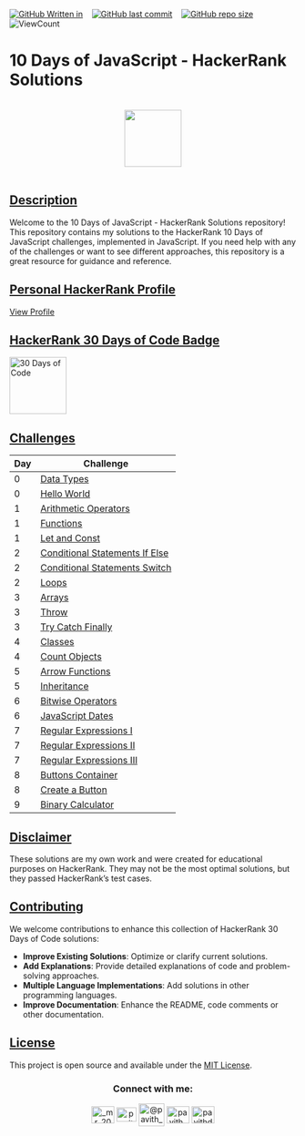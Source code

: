 <!--
-- Author: Pavith Bambaravanage
-- URL: https://github.com/Pavith19
-->

[![GitHub Written in](https://img.shields.io/badge/Written%20in-JavaScript%20%7C%20HTML%20%7C%20CSS-blue)](https://shields.io/)&nbsp;&nbsp;&nbsp;
[![GitHub last commit](https://img.shields.io/github/last-commit/Pavith19/10-Days-Of-JavaScript-HackerRank)](https://github.com/Pavith19/10-Days-Of-JavaScript-HackerRank/commits/main)&nbsp;&nbsp;&nbsp;
[![GitHub repo size](https://img.shields.io/github/repo-size/Pavith19/10-Days-Of-JavaScript-HackerRank)](https://github.com/Pavith19/10-Days-Of-JavaScript-HackerRank/archive/main.zip)&nbsp;&nbsp;&nbsp;
![ViewCount](https://views.whatilearened.today/views/github/Pavith19/10-Days-Of-JavaScript-HackerRank.svg?cache=remove)


# 10 Days of JavaScript - HackerRank Solutions

<p align="center">  
	<br>
	<a href="https://www.hackerrank.com/profile/Pavith_DB">
        <img height=100 src="https://hrcdn.net/community-frontend/assets/brand/logo-new-white-green-a5cb16e0ae.svg"> 
    </a>
    <br>
    <br>
</p>

## [Description]()

Welcome to the 10 Days of JavaScript - HackerRank Solutions repository! This repository contains my solutions to the HackerRank 10 Days of JavaScript challenges, implemented in JavaScript. If you need help with any of the challenges or want to see different approaches, this repository is a great resource for guidance and reference.

## [Personal HackerRank Profile]()

[View Profile](https://www.hackerrank.com/profile/Pavith_DB)

## [HackerRank 30 Days of Code Badge]()

<a href="https://www.hackerrank.com/profile/Pavith_DB">
<img alt="30 Days of Code" src="Badge/30_days_of_code_5_star.png" width = 100 ></a>

## [Challenges]()

| Day | Challenge                                                                                     |
|-----|-----------------------------------------------------------------------------------------------|
| 0   | [Data Types](https://github.com/Pavith19/10-Days-Of-JavaScript-HackerRank/blob/main/Day%200/Data%20Types.js) |
| 0   | [Hello World](https://github.com/Pavith19/10-Days-Of-JavaScript-HackerRank/blob/main/Day%200/Hello%20World.js) |
| 1   | [Arithmetic Operators](https://github.com/Pavith19/10-Days-Of-JavaScript-HackerRank/blob/main/Day%201/Arithmetic%20Operators.js) |
| 1   | [Functions](https://github.com/Pavith19/10-Days-Of-JavaScript-HackerRank/blob/main/Day%201/Functions.js) |
| 1   | [Let and Const](https://github.com/Pavith19/10-Days-Of-JavaScript-HackerRank/blob/main/Day%201/Let%20and%20Const.js) |
| 2   | [Conditional Statements If Else](https://github.com/Pavith19/10-Days-Of-JavaScript-HackerRank/blob/main/Day%202/Conditional%20Statements%20If%20Else.js) |
| 2   | [Conditional Statements Switch](https://github.com/Pavith19/10-Days-Of-JavaScript-HackerRank/blob/main/Day%202/Conditional%20Statements%20Switch.js) |
| 2   | [Loops](https://github.com/Pavith19/10-Days-Of-JavaScript-HackerRank/blob/main/Day%202/Loops.js) |
| 3   | [Arrays](https://github.com/Pavith19/10-Days-Of-JavaScript-HackerRank/blob/main/Day%203/Arrays.js) |
| 3   | [Throw](https://github.com/Pavith19/10-Days-Of-JavaScript-HackerRank/blob/main/Day%203/Throw.js) |
| 3   | [Try Catch Finally](https://github.com/Pavith19/10-Days-Of-JavaScript-HackerRank/blob/main/Day%203/Try%20Catch%20Finally.js) |
| 4   | [Classes](https://github.com/Pavith19/10-Days-Of-JavaScript-HackerRank/blob/main/Day%204/Classes.js) |
| 4   | [Count Objects](https://github.com/Pavith19/10-Days-Of-JavaScript-HackerRank/blob/main/Day%204/Count%20Objects.js) |
| 5   | [Arrow Functions](https://github.com/Pavith19/10-Days-Of-JavaScript-HackerRank/blob/main/Day%205/Arrow%20Functions.js) |
| 5   | [Inheritance](https://github.com/Pavith19/10-Days-Of-JavaScript-HackerRank/blob/main/Day%205/Inheritance.js) |
| 6   | [Bitwise Operators](https://github.com/Pavith19/10-Days-Of-JavaScript-HackerRank/blob/main/Day%206/Bitwise%20Operators.js) |
| 6   | [JavaScript Dates](https://github.com/Pavith19/10-Days-Of-JavaScript-HackerRank/blob/main/Day%206/JavaScript%20Dates.js) |
| 7   | [Regular Expressions I](https://github.com/Pavith19/10-Days-Of-JavaScript-HackerRank/blob/main/Day%207/Regular%20Expressions%20I.js) |
| 7   | [Regular Expressions II](https://github.com/Pavith19/10-Days-Of-JavaScript-HackerRank/blob/main/Day%207/Regular%20Expressions%20II.js) |
| 7   | [Regular Expressions III](https://github.com/Pavith19/10-Days-Of-JavaScript-HackerRank/blob/main/Day%207/Regular%20Expresions%20III.js) |
| 8   | [Buttons Container](https://github.com/Pavith19/10-Days-Of-JavaScript-HackerRank/tree/main/Day%208/Buttons%20Container) |
| 8   | [Create a Button](https://github.com/Pavith19/10-Days-Of-JavaScript-HackerRank/tree/main/Day%208/Create%20a%20Button) |
| 9   | [Binary Calculator](https://github.com/Pavith19/10-Days-Of-JavaScript-HackerRank/blob/main/Day%209/binaryCalculator.js) |


## [Disclaimer]()

These solutions are my own work and were created for educational purposes on HackerRank. They may not be the most optimal solutions, but they passed HackerRank’s test cases.

## [Contributing]()

We welcome contributions to enhance this collection of HackerRank 30 Days of Code solutions:

- **Improve Existing Solutions**: Optimize or clarify current solutions.
- **Add Explanations**: Provide detailed explanations of code and problem-solving approaches.
- **Multiple Language Implementations**: Add solutions in other programming languages.
- **Improve Documentation**: Enhance the README, code comments or other documentation.

## [License]()
 
This project is open source and available under the [MIT License](LICENSE).


<h3 align="center">Connect with me:</h3>
<p align="center">
  <a href="https://instagram.com/_mr_2001__" target="blank"><img align="center" src="https://raw.githubusercontent.com/rahuldkjain/github-profile-readme-generator/master/src/images/icons/Social/instagram.svg" alt="_mr_2001__" height="30" width="40" /></a>
  <a href="https://linkedin.com/in/www.linkedin.com/in/pavith-bambaravanage-465300293" target="blank"><img align="center" src="https://raw.githubusercontent.com/rahuldkjain/github-profile-readme-generator/master/src/images/icons/Social/linked-in-alt.svg" alt="pavith-bambaravanage-465300293" height="25" width="35" /></a>
  <a href="https://www.hackerrank.com/@pavith_db" target="blank"><img align="center" src="https://raw.githubusercontent.com/rahuldkjain/github-profile-readme-generator/master/src/images/icons/Social/hackerrank.svg" alt="@pavith_db" height="40" width="45" /></a>
  <a href="https://www.leetcode.com/pavith_db" target="blank"><img align="center" src="https://raw.githubusercontent.com/rahuldkjain/github-profile-readme-generator/master/src/images/icons/Social/leet-code.svg" alt="pavith_db" height="30" width="40" /></a>
  <a href="mailto:pavithd2020@gmail.com" target="blank"><img align="center" src="https://github.com/TheDudeThatCode/TheDudeThatCode/raw/master/Assets/Gmail.svg" alt="pavithd2020@gmail.com" height="30" width="40" /></a>
</p>
